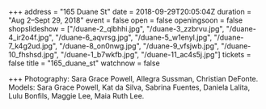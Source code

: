 +++
address = "165 Duane St"
date = 2018-09-29T20:05:04Z
duration = "Aug 2–Sept 29, 2018"
event = false
open = false
openingsoon = false
shopslideshow = ["/duane-2_qlbhhi.jpg", "/duane-3_zzbrvu.jpg", "/duane-4_ir2o4f.jpg", "/duane-6_aqvrsg.jpg", "/duane-5_w1enyl.jpg", "/duane-7_k4g2ud.jpg", "/duane-8_on0nwg.jpg", "/duane-9_vfsjwb.jpg", "/duane-10_fhshsd.jpg", "/duane-1_b7wkfb.jpg", "/duane-11_ac4s5j.jpg"]
tickets = false
title = "165_duane_st"
watchnow = false

+++
Photography: Sara Grace Powell, Allegra Sussman, Christian DeFonte. Models: Sara Grace Powell, Kat da Silva, Sabrina Fuentes, Daniela Lalita, Lulu Bonfils, Maggie Lee, Maia Ruth Lee.